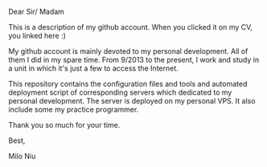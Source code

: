 Dear Sir/ Madam 

This is a description of my github account. When you clicked it on my CV, you linked here :)

My github account is mainly devoted to my personal development. All of them I did in my spare time. From 9/2013 to the present, I work and study in a unit in which it's just a few to access the Internet.

This repository contains the configuration files and tools and automated deployment script of corresponding servers which dedicated to my personal development. The server is deployed on my personal VPS. It also include some my practice programmer.

Thank you so much for your time.

Best,

Milo Niu
